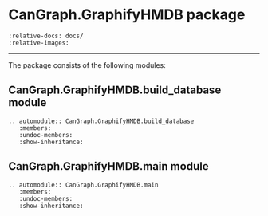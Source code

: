 <!--
SPDX-FileCopyrightText: 2022 Pablo Marcos <software@loreak.org>

SPDX-License-Identifier: MIT
-->

# CanGraph.GraphifyHMDB package

```{include} ../GraphifyHMDB/README.md
:relative-docs: docs/
:relative-images:
```

------------

The package consists of the following modules:

## CanGraph.GraphifyHMDB.build\_database module

```{eval-rst}
.. automodule:: CanGraph.GraphifyHMDB.build_database
   :members:
   :undoc-members:
   :show-inheritance:
```

## CanGraph.GraphifyHMDB.main module

```{eval-rst}
.. automodule:: CanGraph.GraphifyHMDB.main
   :members:
   :undoc-members:
   :show-inheritance:
```
